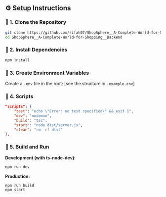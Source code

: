 ## ⚙️ Setup Instructions

### 🔹 1. Clone the Repository
```bash
git clone https://github.com/rifah07/ShopSphere__A-Complete-World-for-Shopping__Backend.git
cd ShopSphere__A-Complete-World-for-Shopping__Backend
```

### 🔹 2. Install Dependencies
```bash
npm install
```

### 🔹 3. Create Environment Variables
Create a `.env` file in the root:
[see the structure in `.example.env`]

### 🔹 4. Scripts

```json
"scripts": {
    "test": "echo \"Error: no test specified\" && exit 1",
    "dev": "nodemon",
    "build": "tsc",
    "start": "node dist/server.js",
    "clean": "rm -rf dist"
},
```

### 🔹 5. Build and Run

**Development (with ts-node-dev):**
```bash
npm run dev
```

**Production:**
```bash
npm run build
npm start
```